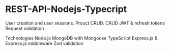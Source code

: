 # REST-API-Nodejs-Typecript
User creation and user sessions.
Prouct CRUD. 
CRUD
JWT & refresh tokens
Request validation

Technologies
Node.js
MongoDB with Mongoose
TypeScript
Express.js & Express.js middleware
Zod validation
